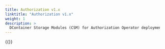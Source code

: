 ```yaml
---
title: Authorization v1.x
linktitle: "Authorization v1.x"
weight: 1
description: >
  DContainer Storage Modules (CSM) for Authorization Operator deployment
---  
```



{{<include file="content/v2/getting-started/installation/helm/modules/authorizationv1-x.md">}}


<script> 
document.addEventListener("DOMContentLoaded", function() {
  const content = document.querySelector(".td-content"); // Adjust the selector based on your theme
  const tocContainer = document.getElementById("TableOfContent");
  if (!content || !tocContainer) return;

  const headings = content.querySelectorAll("h2, h3, h4, h5, h6");
  if (headings.length === 0) return;

  const tocList = document.createElement("ul");

  headings.forEach(heading => {
    const id = heading.id || heading.textContent.trim().toLowerCase().replace(/\s+/g, "-");
    heading.id = id;

    const tocItem = document.createElement("li");
    const tocLink = document.createElement("a");
    tocLink.href = `#${id}`;
    tocLink.textContent = heading.textContent;

    tocItem.appendChild(tocLink);
    tocList.appendChild(tocItem);
  });

  tocContainer.appendChild(tocList);
});

</script> 
